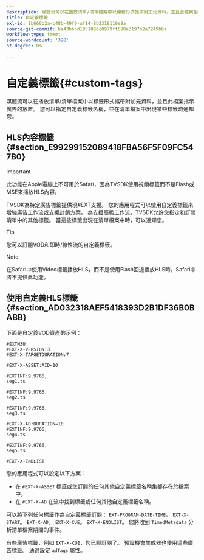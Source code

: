 ```yaml
---
description: 媒體流可以在播放清單/清單檔案中以標籤形式攜帶附加元資料，並且此檔案指示廣告的放置。 您可以指定自定義標籤名稱，並在清單檔案中出現某些標籤時通知您。
title: 自定義標籤
exl-id: 1b660b2a-c48b-49f9-af14-8b2318119e9a
source-git-commit: be43bbbd1051886c8979ff590a3197b2a7249b6a
workflow-type: tm+mt
source-wordcount: '328'
ht-degree: 0%

---
```


# 自定義標籤{#custom-tags}

媒體流可以在播放清單/清單檔案中以標籤形式攜帶附加元資料，並且此檔案指示廣告的放置。 您可以指定自定義標籤名稱，並在清單檔案中出現某些標籤時通知您。

## HLS內容標籤 {#section_E99299152089418FBA56F5F09FC547B0}

>[!IMPORTANT]
>
>此功能在Apple電腦上不可用於Safari，因為TVSDK使用視頻標籤而不是Flash或MSE來播放HLS內容。

TVSDK為特定廣告標籤提供現#EXT支援。 您的應用程式可以使用自定義標籤來增強廣告工作流或支援封鎖方案。 為支援高級工作流，TVSDK允許您指定和訂閱清單中的其他標籤。 當這些標籤出現在清單檔案中時，可以通知您。

>[!TIP]
>
>您可以訂閱VOD和即時/線性流的自定義標籤。

>[!NOTE]
>
>在Safari中使用Video標籤播放HLS，而不是使用Flash回退播放HLS時，Safari中將不提供此功能。

## 使用自定義HLS標籤 {#section_AD032318AEF5418393D2B1DF36B0BABB}

下面是自定義VOD資產的示例：

```
#EXTM3U
#EXT-X-VERSION:3
#EXT-X-TARGETDURATION:7
 
#EXT-X-ASSET:AID=10
 
#EXTINF:9.9766,
seg1.ts
 
#EXTINF:9.9766,
seg2.ts
 
#EXTINF:9.9766,
seg3.ts
 
#EXT-X-AD:DURATION=10
#EXTINF:9.9766,
seg4.ts
 
#EXTINF:9.9766,
seg5.ts
 
#EXT-X-ENDLIST
```

您的應用程式可以設定以下方案：

* 在 `#EXT-X-ASSET` 標籤或您訂閱的任何其他自定義標籤名稱集都存在於檔案中。
* 在 `#EXT-X-AD` 在流中找到標籤或任何其他自定義標籤名稱。

可以將下列任何標籤作為自定義標籤訂閱： `EXT-PROGRAM-DATE-TIME`。 `EXT-X-START`。 `EXT-X-AD`。 `EXT-X-CUE`。 `EXT-X-ENDLIST`。 您將收到 `TimedMetadata` 分析清單檔案期間的事件。

有些廣告標籤，例如 `EXT-X-CUE`，您已經訂閱了。 預設機會生成器也使用這些廣告標籤。 通過設定 `adTags` 屬性。
